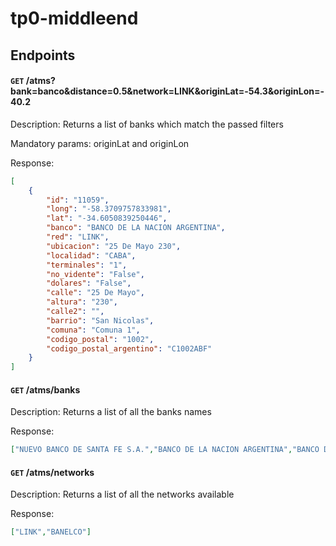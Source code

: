 # tp0-middleend

## Endpoints

#### `GET` /atms?bank=banco&distance=0.5&network=LINK&originLat=-54.3&originLon=-40.2

Description: Returns a list of banks which match the passed filters

Mandatory params: originLat and originLon

Response:

```json
[
    {
        "id": "11059",
        "long": "-58.3709757833981",
        "lat": "-34.6050839250446",
        "banco": "BANCO DE LA NACION ARGENTINA",
        "red": "LINK",
        "ubicacion": "25 De Mayo 230",
        "localidad": "CABA",
        "terminales": "1",
        "no_vidente": "False",
        "dolares": "False",
        "calle": "25 De Mayo",
        "altura": "230",
        "calle2": "",
        "barrio": "San Nicolas",
        "comuna": "Comuna 1",
        "codigo_postal": "1002",
        "codigo_postal_argentino": "C1002ABF"
    }
]
```

#### `GET` /atms/banks

Description: Returns a list of all the banks names

Response:

```json
["NUEVO BANCO DE SANTA FE S.A.","BANCO DE LA NACION ARGENTINA","BANCO DEL CHUBUT S.A.","BANCO DE SANTA CRUZ S.A.","BANCO DE LA CIUDAD DE BUENOS AIRES","BANCO DE FORMOSA S.A.","CABAL COOP. LTDA.","BANCO DE LA PROVINCIA DE BUENOS AIRES","BANCO PIANO S.A.","BANCO HIPOTECARIO S.A.","CAJERO EXPRESS","BANCO DE COMERCIO","NUEVO BCO. INDUSTRIAL DE AZUL S.A.","BANCO SAENZ S.A.","BANCO DE LA PROVINCIA DE CORDOBA S.A.","BANCO DE SAN JUAN S.A.","NUEVO BANCO DE ENTRE RIOS S.A.","BANCO DE LA PROVINCIA DEL NEUQUEN","BANCO DE LA PAMPA","BANCO DE SANTIAGO DEL ESTERO S.A.","BANCO DE CORRIENTES S.A.","BANCO FINANSUR S.A.","BANCO PCIA. DE TIERRA DEL FUEGO","NUEVO BANCO DEL CHACO S.A.","BANCO MERIDIAN S.A.","HSBC Bank Argentina","BBVA Banco Francés","Banco Galicia","Banco Supervielle","Banco Santander Río","CitiBank","Banco Macro","Banco Comafi","ICBC","Banco Itaú","Banco Patagonia","Compania Financiera","Banco Columbia","Banco del Sol"]
```

#### `GET` /atms/networks

Description: Returns a list of all the networks available

Response:

```json
["LINK","BANELCO"]
```

